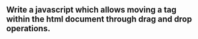 ## Write a javascript which allows moving a tag within the html document through drag and drop operations.